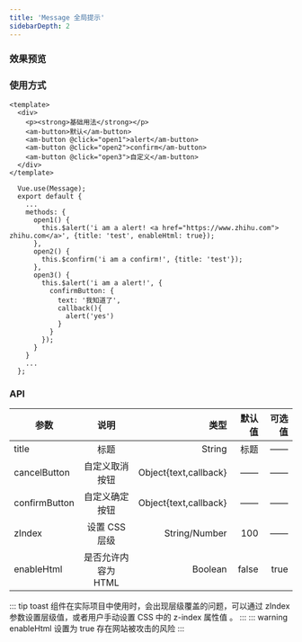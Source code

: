 ```yaml
---
title: 'Message 全局提示'
sidebarDepth: 2
---
```


### 效果预览

<ClientOnly>
  <message-demo-1/>
</ClientOnly>

### 使用方式

```vue{4}
<template>
  <div>
    <p><strong>基础用法</strong></p>
    <am-button>默认</am-button>
    <am-button @click="open1">alert</am-button>
    <am-button @click="open2">confirm</am-button>
    <am-button @click="open3">自定义</am-button>
  </div>
</template>

```
```js{4}
  Vue.use(Message);
  export default {
    ...
    methods: {
      open1() {
        this.$alert('i am a alert! <a href="https://www.zhihu.com"> zhihu.com</a>', {title: 'test', enableHtml: true});
      },
      open2() {
        this.$confirm('i am a confirm!', {title: 'test'});
      },
      open3() {
        this.$alert('i am a alert!', {
          confirmButton: {
            text: '我知道了',
            callback(){
              alert('yes')
            }
          }
        });
      }
    }
    ...
  };
```

### API

| 参数        |        说明         |           类型 | 默认值 |     可选值 |
| ----------- | :-----------------: | -------------: | -----: | ---------: |
| title   |  标题   | String |      标题 |         —— |
| cancelButton |   自定义取消按钮    |         Object{text,callback} |     —— |         —— | —— |
| confirmButton |   自定义确定按钮    |         Object{text,callback} |     —— |         —— | —— |
| zIndex      |    设置 CSS 层级    |  String/Number |      100 |         —— |
| enableHtml  | 是否允许内容为 HTML |        Boolean |  false |       true |

::: tip
toast 组件在实际项目中使用时，会出现层级覆盖的问题，可以通过 zIndex 参数设置层级值，或者用户手动设置 CSS 中的 z-index 属性值 。
:::
::: warning
enableHtml 设置为 true 存在网站被攻击的风险
:::
